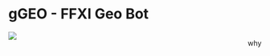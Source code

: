 # gGEO - FFXI Geo Bot
<div style="overflow:hidden;display:block;">
	<div style="float:left;width:250px;">
		<img src="https://i.imgur.com/jWqFHQ9.png"></img>
	</div>
	<div style="float:right;">
		<p>why</p>
	</div>
</div>